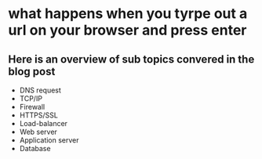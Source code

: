 # what happens when you tyrpe out a url on your browser and press enter
## Here is an overview of sub topics convered in the blog post
* DNS request
* TCP/IP
* Firewall
* HTTPS/SSL
* Load-balancer
* Web server
* Application server
* Database
